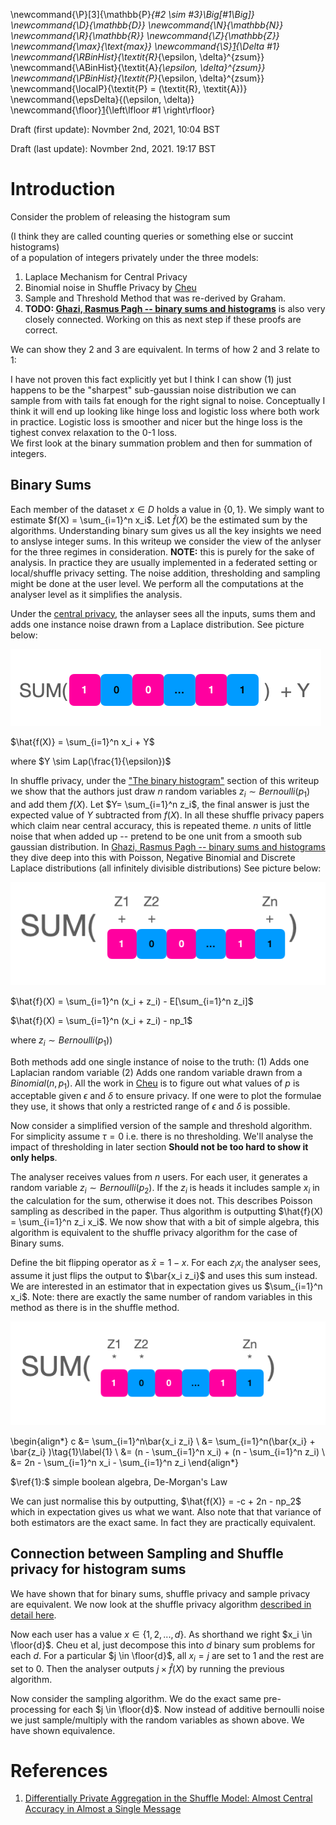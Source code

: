 \newcommand{\P}[3]{\mathbb{P}_{#2 \sim #3}\Big[#1\Big]}
\newcommand{\D}{\mathbb{D}}
\newcommand{\N}{\mathbb{N}}
\newcommand{\R}{\mathbb{R}}
\newcommand{\Z}{\mathbb{Z}}
\newcommand{\max}{\text{max}}
\newcommand{\S}[1]{\Delta #1}
\newcommand{\RBinHist}{\textit{R}_{\epsilon, \delta}^{zsum}}
\newcommand{\ABinHist}{\textit{A}_{\epsilon, \delta}^{zsum}}
\newcommand{\PBinHist}{\textit{P}_{\epsilon, \delta}^{zsum}}
\newcommand{\localP}{\textit{P} = (\textit{R}, \textit{A})}
\newcommand{\epsDelta}{(\epsilon, \delta)}
\newcommand{\floor}[1]{\left\lfloor #1 \right\rfloor}

<div class="container">
Draft (first update): Novmber 2nd, 2021, 10:04 BST 

Draft (last update): Novmber 2nd, 2021. 19:17 BST

# Introduction

Consider the problem of releasing the histogram sum <div class="question">(I think they are called counting queries or something else or succint histograms)</div> of a population of integers privately under the three models:

1. Laplace Mechanism for Central Privacy
2. Binomial noise in Shuffle Privacy by [Cheu](ShufflePrivacy/index.html) 
3. Sample and Threshold Method that was re-derived by Graham.
4. **TODO: [Ghazi, Rasmus Pagh -- binary sums and histograms](ShuffleSumBinaryRasmus/)** is also very closely connected. Working on this as next step if these proofs are correct.

We can show they 2 and 3 are equivalent. In terms of how 2 and 3 relate to 1:<div class="intuition">I have not proven this fact explicitly yet but I think I can show (1) just happens to be the "sharpest" sub-gaussian noise distribution we can sample from with tails fat enough for the right signal to noise. Conceptually I think it will end up looking like hinge loss and logistic loss where both work in practice. Logistic loss is smoother and nicer but the hinge loss is the tighest convex relaxation to the 0-1 loss.</div> We first look at the binary summation problem and then for summation of integers.


## Binary Sums 

Each member of the dataset $x \in D$ holds a value in $\{0, 1\}$. We simply want to estimate $f(X) = \sum_{i=1}^n x_i$. Let $\hat{f}(X)$ be the estimated sum by the algorithms. Understanding binary sum gives us all the key insights we need to anslyse integer sums. In this writeup we consider the view of the anlyser for the three regimes in consideration. **NOTE:** this is purely for the sake of analysis. In practice they are usually implemented in a federated setting or local/shuffle privacy setting. The noise addition, thresholding and sampling might be done at the user level. We perform all the computations at the analyser level as it simplifies the analysis.

Under the [central privacy](Definitions/), the anlayser sees all the inputs, sums them and adds one instance noise drawn from a Laplace distribution. See picture below:

<div class="algorithm">

<img src=pngs/central.png></img>

$\hat{f(X)} = \sum_{i=1}^n x_i + Y$

where $Y \sim Lap(\frac{1}{\epsilon})$
</div>



In shuffle privacy, under the ["The binary histogram"](ShufflePrivacy/index.html) section of this writeup we show that the authors just draw $n$ random variables $z_i \sim Bernoulli(p_1)$ and add them $f(X)$. Let $Y= \sum_{i=1}^n z_i$, the final answer is just the expected value of $Y$ subtracted from $f(X)$. In all these shuffle privacy papers which claim near central accuracy, this is repeated theme. $n$ units of little noise that when added up -- pretend to be one unit from a smooth sub gaussian distribution. In [Ghazi, Rasmus Pagh -- binary sums and histograms](ShuffleSumBinaryRasmus/) they dive deep into this with Poisson, Negative Binomial and Discrete Laplace distributions (all infinitely divisible distributions) See picture below:

<div class="algorithm">

<img src=pngs/shuffle.png></img>

$\hat{f}(X) = \sum_{i=1}^n (x_i + z_i) - E[\sum_{i=1}^n z_i]$

$\hat{f}(X) = \sum_{i=1}^n (x_i + z_i) - np_1$

where $z_i \sim Bernoulli(p_1))$
</div>


Both methods add one single instance of noise to the truth: (1) Adds one Laplacian random variable (2) Adds one random variable drawn from a $Binomial(n, p_1)$. All the work in [Cheu](ShufflePrivacy/index.html) is to figure out what values of $p$ is acceptable given $\epsilon$ and $\delta$ to ensure privacy. If one were to plot the formulae they use, it shows that only a restricted range of $\epsilon$ and $\delta$ is possible. 


Now consider a simplified version of the sample and threshold algorithm. For simplicity assume $\tau = 0$ i.e. there is no thresholding. We'll analyse the impact of thresholding in later section **Should not be too hard to show it only helps**.

The analyser receives values from $n$ users. For each user, it generates a random variable $z_i \sim Bernoulli(p_2)$. If the $z_i$ is heads it includes sample $x_i$ in the calculation for the sum, otherwise it does not. This describes Poisson sampling as described in the paper. Thus algorithm is outputting $\hat{f}(X) = \sum_{i=1}^n z_i x_i$. We now show that with a bit of simple algebra, this algorithm is equivalent to the shuffle privacy algorithm for the case of Binary sums. 

Define the bit flipping operator as $\bar{x} = 1 - x$. For each $z_i  x_i$ the analyser sees, assume it just flips the output to $\bar{x_i z_i}$ and uses this sum instead. We are interested in an estimator that in expectation gives us $\sum_{i=1}^n x_i$. Note: there are exactly the same number of random variables in this method as there is in the shuffle method. 


<div class="algorithm">

<img src=pngs/sample.png></img>

\begin{align*}
c &= \sum_{i=1}^n\bar{x_i z_i} \\
&= \sum_{i=1}^n(\bar{x_i} + \bar{z_i} )\tag{1}\label{1} \\
&= (n - \sum_{i=1}^n x_i) + (n - \sum_{i=1}^n z_i) \\
&= 2n - \sum_{i=1}^n x_i - \sum_{i=1}^n z_i
\end{align*}

$\ref{1}:$ simple boolean algebra, De-Morgan's Law 

We can just normalise this by outputting, $\hat{f(X)} = -c + 2n - np_2$ which in expectation gives us what we want. Also note that that variance of both estimators are the exact same. In fact they are practically equivalent.
</div>

## Connection between Sampling and Shuffle privacy for histogram sums

We have shown that for binary sums, shuffle privacy and sample privacy are equivalent. We now look at the shuffle privacy algorithm [described in detail here](ShufflePrivacy/index.html).

Now each user has a value $x \in \{1, 2, ..., d \}$. As shorthand we right $x_i \in \floor{d}$. Cheu et al, just decompose this into $d$ binary sum problems for each $d$. For a particular $j \in \floor{d}$, all $x_i=j$ are set to 1 and the rest are set to 0. Then the analyser outputs $j \times \hat{f}(X)$ by running the previous algorithm. 

Now consider the sampling algorithm. We do the exact same pre-processing for each $j \in \floor{d}$. Now instead of additive bernoulli noise we just sample/multiply with the random variables as shown above. We have shown equivalence.


# References 

[1]: https://arxiv.org/pdf/2109.13158.pdf "Differentially Private Aggregation in the Shuffle Model: Almost Central Accuracy in Almost a Single Message"
1. [Differentially Private Aggregation in the Shuffle Model: Almost Central Accuracy in Almost a Single Message](https://arxiv.org/pdf/2109.13158.pdf)

</div>